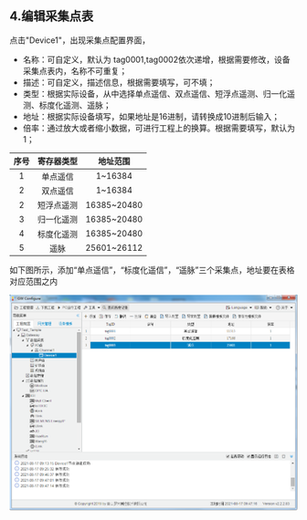 ## 4.编辑采集点表

点击"Device1"，出现采集点配置界面，

- 名称：可自定义，默认为  tag0001,tag0002依次递增，根据需要修改，设备采集点表内，名称不可重复；
- 描述：可自定义，描述信息，根据需要填写，可不填；
- 类型：根据实际设备，从中选择单点遥信、双点遥信、短浮点遥测、归一化遥测、标度化遥测、遥脉；
- 地址：根据实际设备填写，如果地址是16进制，请转换成10进制后输入；
- 倍率：通过放大或者缩小数据，可进行工程上的换算。根据需要填写，默认为1；

| 序号 | 寄存器类型 |  地址范围   |
| :--: | :--------: | :---------: |
|  1   |  单点遥信  |   1~16384   |
|  2   |  双点遥信  |   1~16384   |
|  2   | 短浮点遥测 | 16385~20480 |
|  3   | 归一化遥测 | 16385~20480 |
|  4   | 标度化遥测 | 16385~20480 |
|  5   |    遥脉    | 25601~26112 |

如下图所示，添加“单点遥信”，“标度化遥信”，“遥脉”三个采集点，地址要在表格对应范围之内

![](assets/添加tag点.jpg)